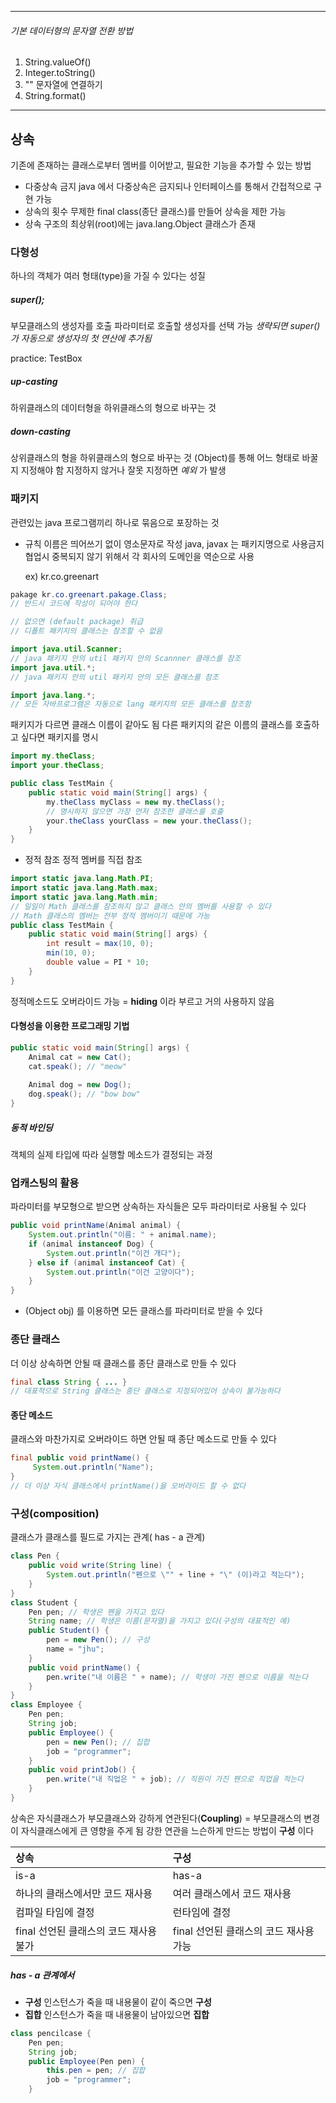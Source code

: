 
----
###### 기본 데이터형의 문자열 전환 방법
1. String.valueOf()
2. Integer.toString()
3. "" 문자열에 연결하기
4. String.format()
----
## 상속
기존에 존재하는 클래스로부터 멤버를 이어받고, 필요한 기능을 추가할 수 있는 방법

- 다중상속 금지
	java 에서 다중상속은 금지되나 인터페이스를 통해서 간접적으로 구현 가능
- 상속의 횟수 무제한
	final class(종단 클래스)를 만들어 상속을 제한 가능
- 상속 구조의 최상위(root)에는 java.lang.Object 클래스가 존재
### 다형성
하나의 객체가 여러 형태(type)을 가질 수 있다는 성질
##### super();
부모클래스의 생성자를 호출
	파라미터로 호출할 생성자를 선택 가능
	_생략되면 super()가 자동으로 생성자의 첫 연산에 추가됨_

practice: TestBox
##### up-casting
하위클래스의 데이터형을 하위클래스의 형으로 바꾸는 것
##### down-casting
상위클래스의 형을 하위클래스의 형으로 바꾸는 것
(Object)를 통해 어느 형태로 바꿀지 지정해야 함
	지정하지 않거나 잘못 지정하면 _예외_ 가 발생

### 패키지
관련있는 java 프로그램끼리 하나로 묶음으로 포장하는 것
- 규칙
	이름은 띄어쓰기 없이 영소문자로 작성
	java, javax 는 패키지명으로 사용금지
	협업시 중복되지 않기 위해서 각 회사의 도메인을 역순으로 사용
	
	ex) kr.co.greenart

```java
pakage kr.co.greenart.pakage.Class;
// 반드시 코드에 작성이 되어야 한다

// 없으면 (default package) 취급
// 디폴트 패키지의 클래스는 참조할 수 없음
```

```java
import java.util.Scanner;
// java 패키지 안의 util 패키지 안의 Scannner 클래스를 참조
import java.util.*;
// java 패키지 안의 util 패키지 안의 모든 클래스를 참조

import java.lang.*;
// 모든 자바프로그램은 자동으로 lang 패키지의 모든 클래스를 참조함
```

패키지가 다르면 클래스 이름이 같아도 됨
	다른 패키지의 같은 이름의 클래스를 호출하고 싶다면 패키지를 명시
```java
import my.theClass;
import your.theClass;

public class TestMain {
	public static void main(String[] args) {
		my.theClass myClass = new my.theClass();
		// 명시하지 않으면 가장 먼저 참조한 클래스를 호출
		your.theClass yourClass = new your.theClass();
	}
}
```

- 정적 참조
	정적 멤버를 직접 참조
	
```java
import static java.lang.Math.PI;
import static java.lang.Math.max;
import static java.lang.Math.min;
// 일일이 Math 클래스를 참조하지 않고 클래스 안의 멤버를 사용할 수 있다
// Math 클래스의 멤버는 전부 정적 멤버이기 때문에 가능
public class TestMain {
	public static void main(String[] args) {
		int result = max(10, 0);
		min(10, 0);
		double value = PI * 10;
	}
}
```

정적메소드도 오버라이드 가능 = __hiding__ 이라 부르고 거의 사용하지 않음

#### 다형성을 이용한 프로그래밍 기법
```java
public static void main(String[] args) {
	Animal cat = new Cat();
	cat.speak(); // "meow"
	
	Animal dog = new Dog();
	dog.speak(); // "bow bow"
}
```
##### 동적 바인딩
객체의 실제 타입에 따라 실행할 메소드가 결정되는 과정

### 업캐스팅의 활용
파라미터를 부모형으로 받으면 상속하는 자식들은 모두 파라미터로 사용될 수 있다
```java
public void printName(Animal animal) {
	System.out.println("이름: " + animal.name);
	if (animal instanceof Dog) {
		System.out.println("이건 개다");
	} else if (animal instanceof Cat) {
		System.out.println("이건 고양이다");
	}
}
```
- (Object obj) 를 이용하면 모든 클래스를 파라미터로 받을 수 있다

### 종단 클래스
더 이상 상속하면 안될 때 클래스를 종단 클래스로 만들 수 있다
```java
final class String { ... }
// 대표적으로 String 클래스는 종단 클래스로 지정되어있어 상속이 불가능하다
```

#### 종단 메소드
클래스와 마찬가지로 오버라이드 하면 안될 때 종단 메소드로 만들 수 있다
```java
final public void printName() {
	 System.out.println("Name");
}
// 더 이상 자식 클래스에서 printName()을 오버라이드 할 수 없다
```

### 구성(composition)
클래스가 클래스를 필드로 가지는 관계( has - a 관계)

```java
class Pen {
	public void write(String line) {
		System.out.println("펜으로 \"" + line + "\" (이)라고 적는다");
	}
}
class Student {
	Pen pen; // 학생은 펜을 가지고 있다
	String name; // 학생은 이름(문자열)을 가지고 있다(구성의 대표적인 예)
	public Student() {
		pen = new Pen(); // 구성
		name = "jhu";
	}
	public void printName() {
		pen.write("내 이름은 " + name); // 학생이 가진 펜으로 이름을 적는다
	}
}
class Employee {
	Pen pen;
	String job;
	public Employee() {
		pen = new Pen(); // 집합
		job = "programmer";
	}
	public void printJob() {
		pen.write("내 직업은 " + job); // 직원이 가진 펜으로 직업을 적는다
	}
}
```

상속은 자식클래스가 부모클래스와 강하게 연관된다(__Coupling__)
= 부모클래스의 변경이 자식클래스에게 큰 영향을 주게 됨
강한 연관을 느슨하게 만드는 방법이 __구성__ 이다

| 상속                       | 구성                       |
| :----------------------- | :----------------------- |
| is-a                     | has-a                    |
| 하나의 클래스에서만 코드 재사용        | 여러 클래스에서 코드 재사용          |
| 컴파일 타임에 결정               | 런타임에 결정                  |
| final 선언된 클래스의 코드 재사용 불가 | final 선언된 클래스의 코드 재사용 가능 |
##### has - a 관계에서
- __구성__
	인스턴스가 죽을 때 내용물이 같이 죽으면 __구성__
- __집합__
	인스턴스가 죽을 때 내용물이 남아있으면 __집합__
```java
class pencilcase {
	Pen pen;
	String job;
	public Employee(Pen pen) {
		this.pen = pen; // 집합
		job = "programmer";
	}
```